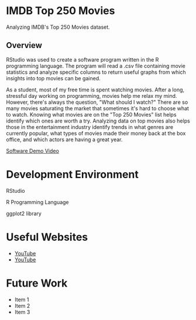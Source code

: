 # IMDB Top 250 Movies
Analyzing IMDB's Top 250 Movies dataset.



## Overview

RStudio was used to create a software program written in the R programming language. The program will read a .csv file containing movie statistics and analyze specific columns to return useful graphs from which insights into top movies can be gained. 

As a student, most of my free time is spent watching movies. After a long, stressful day working on programming, movies help me relax my mind. However, there's always the question, "What should I watch?" There are so many movies saturating the market that sometimes it's hard to choose what to watch. Knowing what movies are on the "Top 250 Movies" list helps identify which ones are worth a try. Analyzing data on top movies also helps those in the entertainment industry identify trends in what genres are currently popular, what types of movies made their money back at the box office, and which actors are having a great year. 

[Software Demo Video](http://youtube.link.goes.here)



# Development Environment

RStudio

R Programming Language

ggplot2 library




# Useful Websites

- [YouTube](https://www.youtube.com/watch?v=iraDsxRYSGg)
- [YouTube](https://www.youtube.com/watch?v=iVQvHvzXSws)



# Future Work

- Item 1
- Item 2
- Item 3
